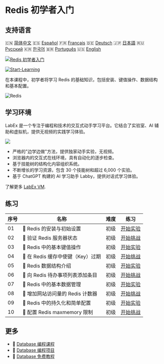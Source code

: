 # Redis 初学者入门

## 支持语言

🇨🇳 [简体中文](README_zh.md) 🇪🇸 [Español](README_es.md) 🇫🇷 [Français](README_fr.md) 🇩🇪 [Deutsch](README_de.md) 🇯🇵 [日本語](README_ja.md) 🇷🇺 [Русский](README_ru.md) 🇰🇷 [한국어](README_ko.md) 🇧🇷 [Português](README_pt.md) 🇺🇸 [English](README.md) 

[![Redis 初学者入门](https://cover-creator.labex.io/redis-for-beginners.png?lang=zh)](https://labex.io/zh/courses/redis-for-beginners)

[![Start-Learning](https://img.shields.io/badge/Start-Learning-whitesmoke?style=for-the-badge)](https://labex.io/zh/courses/redis-for-beginners)

在本课程中，初学者将学习 Redis 的基础知识，包括安装、键值操作、数据结构和基本配置。

![Redis](https://img.shields.io/badge/Redis-whitesmoke?style=for-the-badge&logo=redis)


## 学习环境

LabEx 是一个专注于编程和技术的交互式动手学习平台。它结合了实验室、AI 辅助和虚拟机，提供无视频的实践学习体验。

![](https://tutorial-screenshot.getvm.io/images/vm-1725247253.png)

- 严格的"边学边做"方法，提供独家动手实验，无视频。
- 浏览器内的交互式在线环境，具有自动化的逐步检查。
- 基于技能树的结构化内容组织系统。
- 不断增长的学习资源，包含 30 个技能树和超过 6,000 个实验。
- 基于 ChatGPT 构建的 AI 学习助手 Labby，提供对话式学习体验。

了解更多 [LabEx VM](https://support.labex.io/using-labex/virtual-machine).

## 练习

|   序号 | 名称                              | 难度   | 练习                                                                                                                            |
|--------|-----------------------------------|--------|---------------------------------------------------------------------------------------------------------------------------------|
|     01 | 📖 Redis 的安装与初始设置         | 初级   | <a target='_blank' href='https://labex.io/zh/tutorials/redis-installation-and-initial-setup-of-redis-552075'>开始实验</a>       |
|     02 | 🎯 验证 Redis 服务器状态          | 初级   | <a target='_blank' href='https://labex.io/zh/tutorials/redis-verify-redis-server-status-552152'>开始挑战</a>                    |
|     03 | 📖 Redis 中的基本键值操作         | 初级   | <a target='_blank' href='https://labex.io/zh/tutorials/redis-basic-key-value-operations-in-redis-552077'>开始实验</a>           |
|     04 | 🎯 在 Redis 缓存中使键（Key）过期 | 初级   | <a target='_blank' href='https://labex.io/zh/tutorials/redis-expire-keys-in-redis-cache-552156'>开始挑战</a>                    |
|     05 | 📖 Redis 数据结构介绍             | 初级   | <a target='_blank' href='https://labex.io/zh/tutorials/redis-introduction-to-redis-data-structures-552078'>开始实验</a>         |
|     06 | 🎯 向 Redis 待办事项列表添加条目  | 初级   | <a target='_blank' href='https://labex.io/zh/tutorials/redis-add-item-to-redis-to-do-list-552161'>开始挑战</a>                  |
|     07 | 📖 Redis 中的基本数据管理         | 初级   | <a target='_blank' href='https://labex.io/zh/tutorials/redis-basic-data-management-in-redis-552076'>开始实验</a>                |
|     08 | 🎯 增加网站访问量的 Redis 计数器  | 初级   | <a target='_blank' href='https://labex.io/zh/tutorials/redis-increment-redis-counter-for-website-visits-552163'>开始挑战</a>    |
|     09 | 📖 Redis 中的持久化和简单配置     | 初级   | <a target='_blank' href='https://labex.io/zh/tutorials/redis-persistence-and-simple-configuration-in-redis-552079'>开始实验</a> |
|     10 | 🎯 配置 Redis maxmemory 限制      | 初级   | <a target='_blank' href='https://labex.io/zh/tutorials/redis-configure-redis-maxmemory-limit-552162'>开始挑战</a>               |

## 更多

- 🔗 [Database 编程课程](https://github.com/labex-labs/awesome-programming-courses)
- 🔗 [Database 编程项目](https://github.com/labex-labs/awesome-programming-projects)
- 🔗 [Database 免费教程](https://github.com/labex-labs/redis-free-tutorials)

